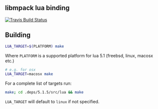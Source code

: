 ## libmpack lua binding

[![Travis Build Status](https://travis-ci.org/libmpack/libmpack-lua.svg?branch=master)](https://travis-ci.org/libmpack/libmpack-lua)

## Building

```bash
LUA_TARGET=$(PLATFORM) make
```

Where `PLATFORM` is a supported platform for lua 5.1 (freebsd, linux, macosx etc.)

```bash
# e.g. for osx
LUA_TARGET=macosx make
```

For a complete list of targets run:
```bash
make; cd .deps/5.1.5/src/lua && make
```

`LUA_TARGET` will default to `linux` if not specified.
